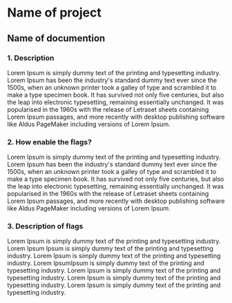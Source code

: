 # Name of project

## Name of documention

### 1. Description

Lorem Ipsum is simply dummy text of the printing and typesetting industry. Lorem Ipsum has been the industry's standard dummy text ever since the 1500s, when an unknown printer took a galley of type and scrambled it to make a type specimen book. It has survived not only five centuries, but also the leap into electronic typesetting, remaining essentially unchanged. It was popularised in the 1960s with the release of Letraset sheets containing Lorem Ipsum passages, and more recently with desktop publishing software like Aldus PageMaker including versions of Lorem Ipsum.

### 2. How enable the flags?

Lorem Ipsum is simply dummy text of the printing and typesetting industry. Lorem Ipsum has been the industry's standard dummy text ever since the 1500s, when an unknown printer took a galley of type and scrambled it to make a type specimen book. It has survived not only five centuries, but also the leap into electronic typesetting, remaining essentially unchanged. It was popularised in the 1960s with the release of Letraset sheets containing Lorem Ipsum passages, and more recently with desktop publishing software like Aldus PageMaker including versions of Lorem Ipsum.

### 3. Description of flags

Lorem Ipsum 				is simply dummy text of the printing and typesetting industry.
Lorem Ipsum Ipsum 			is simply dummy text of the printing and typesetting industry.
Lorem Ipsum 				is simply dummy text of the printing and typesetting industry.
Lorem IpsumIpsum 			is simply dummy text of the printing and typesetting industry.
Lorem Ipsum 				is simply dummy text of the printing and typesetting industry.
Lorem Ipsum 				is simply dummy text of the printing and typesetting industry.
Lorem Ipsum 				is simply dummy text of the printing and typesetting industry.